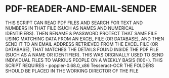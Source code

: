 # PDF-READER-AND-EMAIL-SENDER
THIS SCRIPT CAN READ PDF FILES AND SEARCH FOR TEXT AND NUMBERS IN THAT FILE (SUCH AS NAMES AND NUMERICAL IDENTIFIERS). THEN RENAME &amp; PASSWORD PROTECT THAT SAME FILE USING MATCHING DATA FROM AN EXCEL FILE (OR DATABASE), AND THEN SEND IT TO AN EMAIL ADDRESS RETRIEVED FROM THE EXCEL FILE (OR DATABASE), THAT MATCHES THE DETAILS FOUND INSIDE THE PDF FILE (SUCH AS A NAME OR IDENTIFIER).  THIS WAS ORGINALLY USED TO SEND INDIVIDUAL FILES TO VARIOUS PEOPLE ON A WEEKLY BASIS (100+).  THIS SCRIPT REQUIRES -  poppler-0.68.0_x86  Tesseract-OCR  THE FOLDERS SHOULD BE PLACED IN THE WORKING DIRECTOR OF THE FILE

